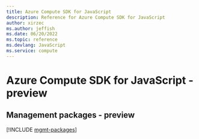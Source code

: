 ```yaml
---
title: Azure Compute SDK for JavaScript
description: Reference for Azure Compute SDK for JavaScript
author: xirzec
ms.author: jeffish
ms.date: 06/20/2022
ms.topic: reference
ms.devlang: JavaScript
ms.service: compute
---
```

# Azure Compute SDK for JavaScript - preview
## Management packages - preview
[!INCLUDE [mgmt-packages](compute-mgmt-index.md)]

